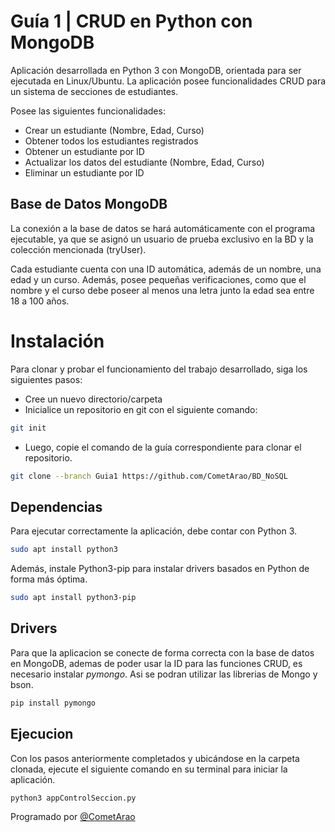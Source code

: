 # Guía 1 | CRUD en Python con MongoDB

Aplicación desarrollada en Python 3 con MongoDB, orientada para ser ejecutada en Linux/Ubuntu. La aplicación posee funcionalidades CRUD para un sistema de secciones de estudiantes.

Posee las siguientes funcionalidades:
- Crear un estudiante (Nombre, Edad, Curso)
- Obtener todos los estudiantes registrados
- Obtener un estudiante por ID
- Actualizar los datos del estudiante (Nombre, Edad, Curso)
- Eliminar un estudiante por ID

## Base de Datos MongoDB

La conexión a la base de datos se hará automáticamente con el programa ejecutable, ya que se asignó un usuario de prueba exclusivo en la BD y la colección mencionada (tryUser).

Cada estudiante cuenta con una ID automática, además de un nombre, una edad y un curso. Además, posee pequeñas verificaciones, como que el nombre y el curso debe poseer al menos una letra junto la edad sea entre 18 a 100 años.

# Instalación

Para clonar y probar el funcionamiento del trabajo desarrollado, siga los siguientes pasos:
- Cree un nuevo directorio/carpeta
- Inicialice un repositorio en git con el siguiente comando:
```bash
git init
```
- Luego, copie el comando de la guía correspondiente para clonar el repositorio.

```bash
git clone --branch Guia1 https://github.com/CometArao/BD_NoSQL
```

## Dependencias

Para ejecutar correctamente la aplicación, debe contar con Python 3.

```bash
sudo apt install python3
```
Además, instale Python3-pip para instalar drivers basados en Python de forma más óptima.

```bash
sudo apt install python3-pip
```

## Drivers

Para que la aplicacion se conecte de forma correcta con la base de datos en MongoDB, ademas de poder usar la ID para las funciones CRUD, es necesario instalar _pymongo_. Asi se podran utilizar las librerias de Mongo y bson.

```bash
pip install pymongo
```

## Ejecucion
Con los pasos anteriormente completados y ubicándose en la carpeta clonada, ejecute el siguiente comando en su terminal para iniciar la aplicación.

```bash
python3 appControlSeccion.py
```

Programado por [@CometArao](https://github.com/CometArao)
